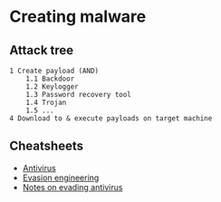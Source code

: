 # Creating malware

## Attack tree

```text
1 Create payload (AND)
    1.1 Backdoor
    1.2 Keylogger
    1.3 Password recovery tool
    1.4 Trojan
    1.5 ...
4 Download to & execute payloads on target machine
```

## Cheatsheets

* [Antivirus](cheatsheets:docs/payloads/av)
* [Evasion engineering](cheatsheets:docs/payloads/evasion-engineering)
* [Notes on evading antivirus](cheatsheets:docs/payloads/evading-av)
